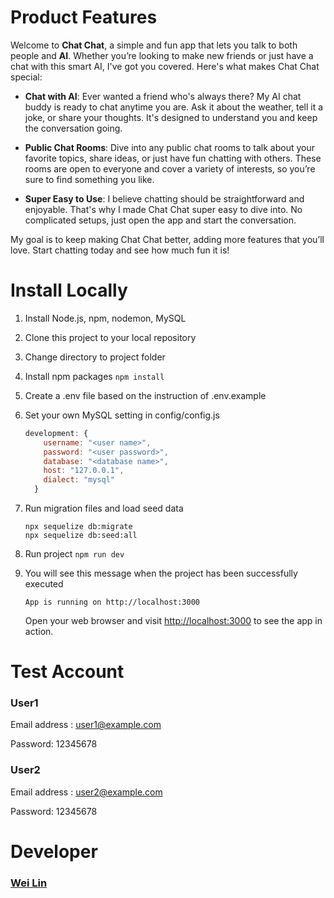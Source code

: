 # Product Features

Welcome to **Chat Chat**, a simple and fun app that lets you talk to both people and **AI**. Whether you’re looking to make new friends or just have a chat with this smart AI, I've got you covered. Here's what makes Chat Chat special:

- **Chat with AI**: Ever wanted a friend who's always there? My AI chat buddy is ready to chat anytime you are. Ask it about the weather, tell it a joke, or share your thoughts. It's designed to understand you and keep the conversation going.

- **Public Chat Rooms**: Dive into any public chat rooms to talk about your favorite topics, share ideas, or just have fun chatting with others. These rooms are open to everyone and cover a variety of interests, so you’re sure to find something you like.

- **Super Easy to Use**: I believe chatting should be straightforward and enjoyable. That's why I made Chat Chat super easy to dive into. No complicated setups, just open the app and start the conversation.

My goal is to keep making Chat Chat better, adding more features that you’ll love. Start chatting today and see how much fun it is!

# Install Locally

1. Install Node.js, npm, nodemon, MySQL
2. Clone this project to your local repository
3. Change directory to project folder
4. Install npm packages `npm install`
5. Create a .env file based on the instruction of .env.example
6. Set your own MySQL setting in config/config.js

   ```js
   development: {
       username: "<user name>",
       password: "<user password>",
       database: "<database name>",
       host: "127.0.0.1",
       dialect: "mysql"
     }
   ```

7. Run migration files and load seed data

   ```
   npx sequelize db:migrate
   npx sequelize db:seed:all
   ```

8. Run project `npm run dev`
9. You will see this message when the project has been successfully executed

   ```
   App is running on http://localhost:3000
   ```

   Open your web browser and visit [http://localhost:3000](http://localhost:3000) to see the app in action.

# Test Account

### **User1**

Email address : user1@example.com

Password: 12345678

### **User2**

Email address : user2@example.com

Password: 12345678

# Developer

### [Wei Lin](https://www.cakeresume.com/wei-34d4b5-0c4f93)
